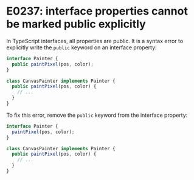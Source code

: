 # E0237: interface properties cannot be marked public explicitly

In TypeScript interfaces, all properties are public.
It is a syntax error to explicitly write the `public` keyword on an interface
property:

```typescript
interface Painter {
  public paintPixel(pos, color);
}

class CanvasPainter implements Painter {
  public paintPixel(pos, color) {
    // ...
  }
}
```

To fix this error, remove the `public` keyword from the interface property:

```typescript
interface Painter {
  paintPixel(pos, color);
}

class CanvasPainter implements Painter {
  public paintPixel(pos, color) {
    // ...
  }
}
```
